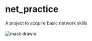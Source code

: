 # net_practice
A project to acquire basic network skills
</br>
</br>
![mask drawio](https://github.com/jasonmgl/net_practice/assets/140157734/d819f767-4492-40b8-98af-a51b2980605c)

